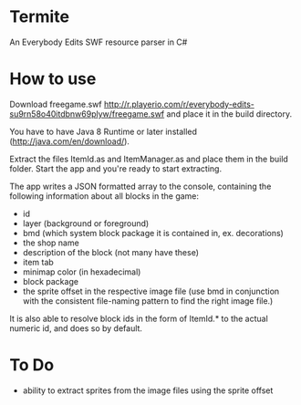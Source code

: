# Termite
An Everybody Edits SWF resource parser in C#

# How to use
Download freegame.swf http://r.playerio.com/r/everybody-edits-su9rn58o40itdbnw69plyw/freegame.swf and place it in the build directory.

You have to have Java 8 Runtime or later installed (http://java.com/en/download/).

Extract the files ItemId.as and ItemManager.as and place them in the build folder. Start the app and you're ready to start extracting.

The app writes a JSON formatted array to the console, containing the following information about all blocks in the game:
- id
- layer (background or foreground)
- bmd (which system block package it is contained in, ex. decorations)
- the shop name
- description of the block (not many have these)
- item tab
- minimap color (in hexadecimal)
- block package
- the sprite offset in the respective image file (use bmd in conjunction with the consistent file-naming pattern to find the right image file.)

It is also able to resolve block ids in the form of ItemId.* to the actual numeric id, and does so by default.

# To Do
- ability to extract sprites from the image files using the sprite offset
